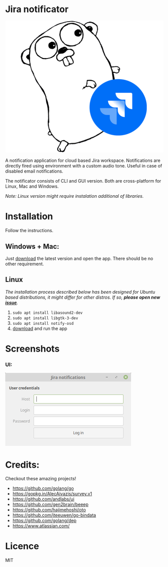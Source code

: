 Jira notificator
=================

![logo](doc/logo.png)

A notification application for cloud based Jira workspace. Notifications are directly fired using environment with a custom audio tone. Useful in case of disabled email notifications.

The notificator consists of CLI and GUI version. Both are cross-platform for Linux, Mac and Windows.

_Note: Linux version might require instalation additional of libraries._

# Installation

Follow the instructions.

## Windows + Mac:

Just [download](https://github.com/vlachmilan/jira-notificator/releases) the latest version and open the app. There should be no other requirement.

## Linux

_The installation process described below has been designed for Ubuntu based distributions, it might differ for other distros. If so, **please open new [issue](https://github.com/vlachmilan/jira-notificator/issues)**._

1. `sudo apt install libasound2-dev`
2. `sudo apt install libgtk-3-dev`
3. `sudo apt install notify-osd`
4. [download](https://github.com/vlachmilan/jira-notificator/releases) and run the app 

# Screenshots

### UI:
![screenshot1](doc/screenshot1.png)

# Credits:

Checkout these amazing projects!

- https://github.com/golang/go
- https://gopkg.in/AlecAivazis/survey.v1
- https://github.com/andlabs/ui
- https://github.com/gen2brain/beeep
- https://github.com/hajimehoshi/oto
- https://github.com/jteeuwen/go-bindata
- https://github.com/golang/dep
- https://www.atlassian.com/


# Licence

MIT
